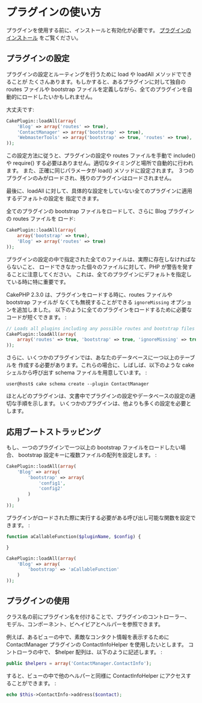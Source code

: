 # プラグインの使い方

プラグインを使用する前に、インストールと有効化が必要です。
[プラグインのインストール](../plugins/how-to-install-plugins) をご覧ください。

## プラグインの設定

プラグインの設定とルーティングを行うために load や loadAll メソッドでできることが
たくさんあります。もしかすると、あるプラグインに対して独自の routes ファイルや
bootstrap ファイルを定義しながら、全てのプラグインを自動的にロードしたいかもしれません。

大丈夫です:

``` php
CakePlugin::loadAll(array(
    'Blog' => array('routes' => true),
    'ContactManager' => array('bootstrap' => true),
    'WebmasterTools' => array('bootstrap' => true, 'routes' => true),
));
```

この設定方法に従うと、プラグインの設定や routes ファイルを手動で include() や
require() する必要はありません。適切なタイミングと場所で自動的に行われます。
また、正確に同じパラメータが load() メソッドに設定されます。
３つのプラグインのみがロードされ、残りのプラグインはロードされません。

最後に、loadAll に対して、具体的な設定をしていない全てのプラグインに適用するデフォルトの設定を
指定できます。

全てのプラグインの bootstrap ファイルをロードして、さらに Blog プラグインの routes ファイルを
ロード:

``` php
CakePlugin::loadAll(array(
    array('bootstrap' => true),
    'Blog' => array('routes' => true)
));
```

プラグインの設定の中で指定された全てのファイルは、実際に存在しなければならないこと、
ロードできなかった個々のファイルに対して、PHP が警告を発することに注意してください。
これは、全てのプラグインにデフォルトを指定している時に特に重要です。

CakePHP 2.3.0 は、プラグインをロードする時に、routes ファイルや bootstrap ファイルが
なくても無視することができる `ignoreMissing` オプションを追加しました。
以下のように全てのプラグインをロードするために必要なコードが短くできます。 :

``` php
// Loads all plugins including any possible routes and bootstrap files
CakePlugin::loadAll(array(
    array('routes' => true, 'bootstrap' => true, 'ignoreMissing' => true)
));
```

さらに、いくつかのプラグインでは、あなたのデータベースに一つ以上のテーブルを
作成する必要があります。これらの場合に、しばしば、以下のような cake シェルから呼び出す
schema ファイルを用意しています。 :

    user@host$ cake schema create --plugin ContactManager

ほとんどのプラグインは、文書中でプラグインの設定やデータベースの設定の適切な手順を示します。
いくつかのプラグインは、他よりも多くの設定を必要とします。

## 応用ブートストラッピング

もし、一つのプラグインで一つ以上の bootstrap ファイルをロードしたい場合、
bootstrap 設定キーに複数ファイルの配列を設定します。 :

``` php
CakePlugin::loadAll(array(
    'Blog' => array(
        'bootstrap' => array(
            'config1',
            'config2'
        )
    )
));
```

プラグインがロードされた際に実行する必要がある呼び出し可能な関数を設定できます。 :

``` php
function aCallableFunction($pluginName, $config) {

}

CakePlugin::loadAll(array(
    'Blog' => array(
        'bootstrap' => 'aCallableFunction'
    )
));
```

## プラグインの使用

クラス名の前にプラグイン名を付けることで、プラグインのコントローラー、
モデル、コンポーネント、ビヘイビアとヘルパーを参照できます。

例えば、あるビューの中で、素敵なコンタクト情報を表示するために
ContactManager プラグインの ContactInfoHelper を使用したいとします。
コントローラの中で、 \$helper 配列は、以下のように記述します。 :

``` php
public $helpers = array('ContactManager.ContactInfo');
```

すると、ビューの中で他のヘルパーと同様に ContactInfoHelper にアクセスすることができます。 :

``` php
echo $this->ContactInfo->address($contact);
```
